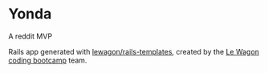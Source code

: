 # Yonda

A reddit MVP

Rails app generated with [lewagon/rails-templates](https://github.com/lewagon/rails-templates), created by the [Le Wagon coding bootcamp](https://www.lewagon.com) team.
